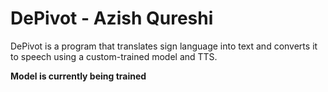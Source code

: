 # DePivot - Azish Qureshi
DePivot is a program that translates sign language into text and converts it to speech using a custom-trained model and TTS.

**Model is currently being trained**
